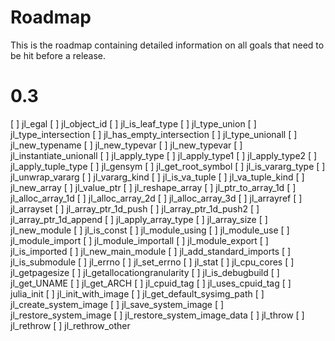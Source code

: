 
# Roadmap

This is the roadmap containing detailed information on all goals that need to be
hit before a release.

# 0.3
[ ] jl\_egal
[ ] jl\_object\_id
[ ] jl\_is\_leaf\_type
[ ] jl\_type\_union
[ ] jl\_type\_intersection
[ ] jl\_has\_empty\_intersection
[ ] jl\_type\_unionall
[ ] jl\_new\_typename
[ ] jl\_new\_typevar
[ ] jl\_new\_typevar
[ ] jl\_instantiate\_unionall
[ ] jl\_apply\_type
[ ] jl\_apply\_type1
[ ] jl\_apply\_type2
[ ] jl\_apply\_tuple\_type
[ ] jl\_gensym
[ ] jl\_get\_root\_symbol
[ ] jl\_is\_vararg\_type
[ ] jl\_unwrap\_vararg
[ ] jl\_vararg\_kind
[ ] jl\_is\_va\_tuple
[ ] jl\_va\_tuple\_kind
[ ] jl\_new\_array
[ ] jl\_value\_ptr
[ ] jl\_reshape\_array
[ ] jl\_ptr\_to\_array\_1d
[ ] jl\_alloc\_array\_1d
[ ] jl\_alloc\_array\_2d
[ ] jl\_alloc\_array\_3d
[ ] jl\_arrayref
[ ] jl\_arrayset
[ ] jl\_array\_ptr\_1d\_push
[ ] jl\_array\_ptr\_1d\_push2
[ ] jl\_array\_ptr\_1d\_append
[ ] jl\_apply\_array\_type
[ ] jl\_array\_size
[ ] jl\_new\_module
[ ] jl\_is\_const
[ ] jl\_module\_using
[ ] jl\_module\_use
[ ] jl\_module\_import
[ ] jl\_module\_importall
[ ] jl\_module\_export
[ ] jl\_is\_imported
[ ] jl\_new\_main\_module
[ ] jl\_add\_standard\_imports
[ ] jl\_is\_submodule
[ ] jl\_errno
[ ] jl\_set\_errno
[ ] jl\_stat
[ ] jl\_cpu\_cores
[ ] jl\_getpagesize
[ ] jl\_getallocationgranularity
[ ] jl\_is\_debugbuild
[ ] jl\_get\_UNAME
[ ] jl\_get\_ARCH
[ ] jl\_cpuid\_tag
[ ] jl\_uses\_cpuid\_tag
[ ] julia\_init
[ ] jl\_init\_with\_image
[ ] jl\_get\_default\_sysimg\_path
[ ] jl\_create\_system\_image
[ ] jl\_save\_system\_image
[ ] jl\_restore\_system\_image
[ ] jl\_restore\_system\_image\_data
[ ] jl\_throw
[ ] jl\_rethrow
[ ] jl\_rethrow\_other
